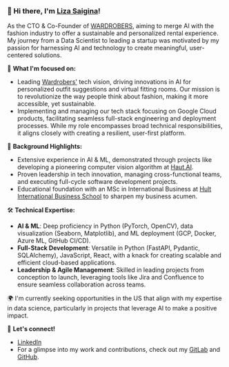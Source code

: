 ### 👋 Hi there, I'm [Liza Saigina](https://github.com/lizasaigina)!

As the CTO & Co-Founder of [WARDROBERS](https://wardrobers.co/), aiming to merge AI with the fashion industry to offer a sustainable and personalized rental experience. My journey from a Data Scientist to leading a startup was motivated by my passion for harnessing AI and technology to create meaningful, user-centered solutions.

🚀 **What I'm focused on:**
- Leading [Wardrobers'](https://wardrobers.co/) tech vision, driving innovations in AI for personalized outfit suggestions and virtual fitting rooms. Our mission is to revolutionize the way people think about fashion, making it more accessible, yet sustainable.
- Implementing and managing our tech stack focusing on Google Cloud products, facilitating seamless full-stack engineering and deployment processes. While my role encompasses broad technical responsibilities, it aligns closely with creating a resilient, user-first platform.

💼 **Background Highlights:**
- Extensive experience in AI & ML, demonstrated through projects like developing a pioneering computer vision algorithm at [Haut.AI](https://haut.ai/).
- Proven leadership in tech innovation, managing cross-functional teams, and executing full-cycle software development projects.
- Educational foundation with an MSc in International Business at [Hult International Business School](https://hult.edu/) to sharpen my business acumen.

🛠 **Technical Expertise:**
- **AI & ML**: Deep proficiency in Python (PyTorch, OpenCV), data visualization (Seaborn, Matplotlib), and ML deployment (GCP, Docker, Azure ML, GitHub CI/CD).
- **Full-Stack Development**: Versatile in Python (FastAPI, Pydantic, SQLAlchemy), JavaScript, React, with a knack for creating scalable and efficient cloud-based applications.
- **Leadership & Agile Management**: Skilled in leading projects from conception to launch, leveraging tools like Jira and Confluence to ensure seamless collaboration across teams.

🌍 I'm currently seeking opportunities in the US that align with my expertise in data science, particularly in projects that leverage AI to make a positive impact.

🔗 **Let's connect!**
- [LinkedIn](https://linkedin.com/in/lizasaigina)
- For a glimpse into my work and contributions, check out my [GitLab](https://gitlab.com/lizasaigina) and [GitHub]([https://github.com/lizasaigina](https://github.com/lizasaigina/hult-python-analytics)).
